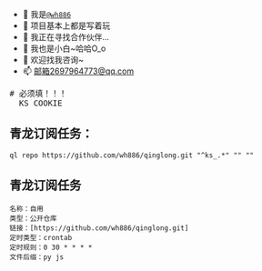 - 🔭 我是<a href="https://github.com/wh886"><code>@wh886</code></a>
- 🌱 项目基本上都是写着玩
- 👯 我正在寻找合作伙伴...
- 🤔 我也是小白~哈哈O_o
- 💬 欢迎找我咨询~
- 📫 邮箱2697964773@qq.com
<pre>
# 必须填！！！
  KS_COOKIE
</pre>
  
## 青龙订阅任务：
```
ql repo https://github.com/wh886/qinglong.git "^ks_.*" "" ""

```
## 青龙订阅任务
```
名称：自用
类型：公开仓库
链接：[https://github.com/wh886/qinglong.git]
定时类型：crontab
定时规则：0 30 * * * *
文件后缀：py js
```

